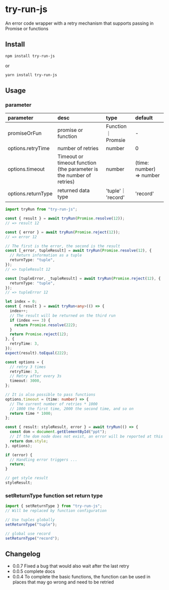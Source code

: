 # try-run-js

An error code wrapper with a retry mechanism that supports passing in Promise or functions

## Install

```bash
npm install try-run-js
```

or

```bash
yarn install try-run-js
```

## Usage

### parameter

| parameter                 | desc                | type                 | default                     |
| :----------------- | :----------------- | :----------------- | :----------------------- |
| promiseOrFun       | promise or function    | Function ｜ Promsie | -                        |
| options.retryTime  | number of retries        | number             | 0                        |
| options.timeout    | Timeout or timeout function (the parameter is the number of retries) | number             | (time: number) => number |
| options.returnType | returned data type   | 'tuple'｜ 'record'  | 'record'                 |

```ts
import tryRun from "try-run-js";

const { result } = await tryRun(Promise.resolve(12));
// => result 12

const { error } = await tryRun(Promise.reject(12));
// => error 12

// The first is the error, the second is the result
const [_error, tupleResult] = await tryRun(Promise.resolve(12), {
  // Return information as a tuple
  returnType: "tuple",
});
// => tupleResult 12

const [tupleError, _tupleResult] = await tryRun(Promise.reject(12), {
  returnType: "tuple",
});
// => tupleError 12
```

```ts
let index = 0;
const { result } = await tryRun<any>(() => {
  index++;
  // The result will be returned on the third run
  if (index === 3) {
    return Promise.resolve(222);
  }
  return Promise.reject(12);
}, {
  retryTime: 3,
});
expect(result).toEqual(222);

const options = {
  // retry 3 times
  retryTime: 3,
  // Retry after every 3s
  timeout: 3000,
};

// It is also possible to pass functions
options.timeout = (time: number) => {
  // The current number of retries * 1000
  // 1000 the first time, 2000 the second time, and so on
  return time * 1000;
};

const { result: styleResult, error } = await tryRun(() => {
  const dom = document.getElementById("ppt");
  // If the dom node does not exist, an error will be reported at this time, and the function has an error retry mechanism
  return dom.style;
}, options);

if (error) {
  // Handling error triggers ...
  return;
}

// get style result
styleResult;
```

### setReturnType function set return type

```ts
import { setReturnType } from "try-run-js";
// Will be replaced by function configuration

// Use tuples globally
setReturnType("tuple");

// global use record
setReturnType("record");
```

## Changelog
- 0.0.7 Fixed a bug that would also wait after the last retry
- 0.0.5 complete docs
- 0.0.4 To complete the basic functions, the function can be used in places that may go wrong and need to be retried